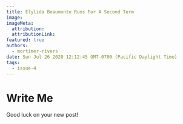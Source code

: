 ```yaml
---
title: Elylida Beaumonte Runs For A Second Term
image:
imageMeta:
  attribution:
  attributionLink:
featured: true
authors: 
  - mortimer-rivers
date: Sun Jul 26 2020 12:12:45 GMT-0700 (Pacific Daylight Time)
tags:
  - issue-4
---
```


# Write Me

Good luck on your new post!
